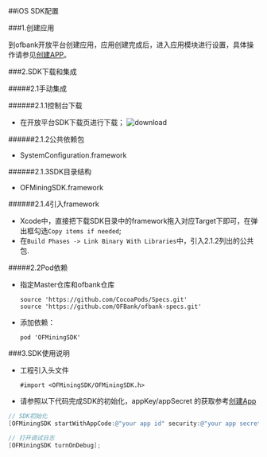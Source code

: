 ##iOS SDK配置

###1.创建应用

到ofbank开放平台创建应用，应用创建完成后，进入应用模块进行设置，具体操作请参见[创建APP](www.ofbank.com)。

###2.SDK下载和集成

#####2.1手动集成

######2.1.1控制台下载

  - 在开放平台SDK下载页进行下载；
  ![](http://file.lingzhuworld.cn:80/group1/M00/00/10/rBEW81riltGAQ5sUAAQbAy3Byfg948.jpg 'download')

######2.1.2公共依赖包

 - SystemConfiguration.framework

######2.1.3SDK目录结构
 
 - OFMiningSDK.framework

######2.1.4引入framework

 - Xcode中，直接把下载SDK目录中的framework拖入对应Target下即可，在弹出框勾选`Copy items if needed`;
 - 在`Build Phases -> Link Binary With Libraries`中，引入2.1.2列出的公共包.

#####2.2Pod依赖

  - 指定Master仓库和ofbank仓库

	```
	source 'https://github.com/CocoaPods/Specs.git'
	source 'https://github.com/OFBank/ofbank-specs.git'
	```
	
  - 添加依赖：
   
    ```
    pod 'OFMiningSDK'
    ```

###3.SDK使用说明

 - 工程引入头文件
 
   ```
   #import <OFMiningSDK/OFMiningSDK.h>
   ```
   
 - 请参照以下代码完成SDK的初始化，appKey/appSecret 的获取参考[创建App](www.ofbank.com)
 
 ``` Objective-C
 // SDK初始化
 [OFMiningSDK startWithAppCode:@"your app id" security:@"your app secret"];
 
 // 打开调试日志
 [OFMiningSDK turnOnDebug];
 
 ```

